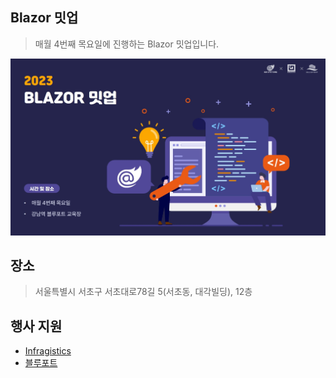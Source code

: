 ## Blazor 밋업
> 매월 4번째 목요일에 진행하는 Blazor 밋업입니다.
<p align="center">
  <img src="./2023.jpg ">
</p>

## 장소
> 서울특별시 서초구 서초대로78길 5(서초동, 대각빌딩), 12층 

## 행사 지원
- [Infragistics](https://www.infragistics.co.kr)
- [블루포트](https://www.blueport.co.kr)
